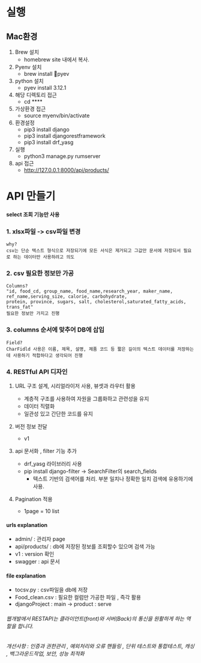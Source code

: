 # 실행 
## Mac환경 
1. Brew 설치
   - homebrew site 내에서 복사.
3. Pyenv 설치
   - brew install pyev
4. python 설치
   - pyev install 3.12.1
5. 해당 디렉토리 접근
   - cd ****
6. 가상환경 접근
   - source myenv/bin/activate
7. 환경설정
   - pip3 install django
   - pip3 install djangorestframework
   - pip3 install drf_yasg
8. 실행
   - python3 manage.py rumserver
9. api 접근
   - http://127.0.0.1:8000/api/products/




# API 만들기 
#### select 조회 기능만 사용

### 1. xlsx파일 -> csv파일 변경 
    why?
    csv는 단순 텍스트 형식으로 저장되기에 모든 서식은 제거되고 그값만 문서에 저장되서 필요로 하는 데이터만 사용하려고 의도
    
### 2. csv 필요한 정보만 가공 
    Columns?
    "id, food_cd, group_name, food_name,research_year, maker_name, ref_name,serving_size, calorie, carbohydrate,
    protein, province, sugars, salt, cholesterol,saturated_fatty_acids, trans_fat"
    필요한 정보만 가지고 진행

### 3. columns 순서에 맞추어 DB에 삽입
    Field?
    CharFidld 사용은 이름, 제목, 설명, 제품 코드 등 짧은 길이의 텍스트 데이터를 저장하는데 사용하기 적합하다고 생각되어 진행

### 4. RESTful API 디자인 

1. URL 구조 설계, 시리얼라이저 사용, 뷰셋과 라우터 활용
    - 계층적 구조를 사용하여 자원을 그룹화하고 관련성을 유지
    - 데이터 직렬화
    - 일관성 있고 간단한 코드를 유지

2. 버전 정보 전달 
    - v1

3. api 문서화 , filter 기능 추가 
    - drf_yasg 라이브러리 사용 
    - pip install django-filter -> SearchFilter의 search_fields
        -  텍스트 기반의 검색어를 처리. 부분 일치나 정확한 일치 검색에 유용하기에 사용.

4. Pagination 적용
    - 1page = 10 list 

#### urls explanation
- admin/ : 관리자 page
- api/products/ : db에 저장된 정보를 조회할수 있으며 검색 가능
- v1 : version 확인 
- swagger : api 문서 

#### file explanation
- tocsv.py : csv파일을 db에 저장
- Food_clean.csv : 필요한 컬럼만 가공한 파일 , 즉각 활용
- djangoProject : main -> product : serve
###### 웹개발에서 RESTAPI는 클라이언트(front)와 서버(Back)의 통신을 원활하게 하는 역할을 합니다. 
###### 개선사항 :  인증과 권한관리 , 예외처리와 오류 핸들링 , 단위 테스트와 통합테스트, 캐싱 , 백그라운드작업, 보안, 성능 최적화
